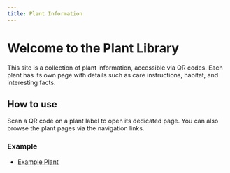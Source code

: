 ```yaml
---
title: Plant Information
---
```


# Welcome to the Plant Library

This site is a collection of plant information, accessible via QR codes. Each plant has its own page with details such as care instructions, habitat, and interesting facts.

## How to use

Scan a QR code on a plant label to open its dedicated page. You can also browse the plant pages via the navigation links.

### Example

- [Example Plant](plants/example-plant.md)
